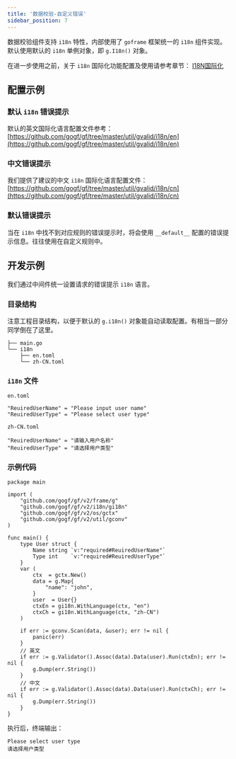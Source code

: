 ```yaml
---
title: '数据校验-自定义错误'
sidebar_position: 7
---
```


数据校验组件支持 `i18n` 特性，内部使用了 `goframe` 框架统一的 `i18n` 组件实现。默认使用默认的 `i18n` 单例对象，即 `g.I18n()` 对象。

在进一步使用之前，关于 `i18n` 国际化功能配置及使用请参考章节： [I18N国际化](/docs/核心组件/I18N国际化)

## 配置示例

### 默认 `i18n` 错误提示

默认的英文国际化语言配置文件参考： [https://github.com/gogf/gf/tree/master/util/gvalid/i18n/en](https://github.com/gogf/gf/tree/master/util/gvalid/i18n/en)

### 中文错误提示

我们提供了建议的中文 `i18n` 国际化语言配置文件： [https://github.com/gogf/gf/tree/master/util/gvalid/i18n/cn](https://github.com/gogf/gf/tree/master/util/gvalid/i18n/cn)

### 默认错误提示

当在 `i18n` 中找不到对应规则的错误提示时，将会使用 `__default__` 配置的错误提示信息。往往使用在自定义规则中。

## 开发示例

我们通过中间件统一设置请求的错误提示 `i18n` 语言。

### 目录结构

注意工程目录结构，以便于默认的 `g.i18n()` 对象能自动读取配置。有相当一部分同学倒在了这里。

```
├── main.go
└── i18n
    ├── en.toml
    └── zh-CN.toml
```

### `i18n` 文件

`en.toml`

```
"ReuiredUserName" = "Please input user name"
"ReuiredUserType" = "Please select user type"
```

`zh-CN.toml`

```
"ReuiredUserName" = "请输入用户名称"
"ReuiredUserType" = "请选择用户类型"
```

### 示例代码

```
package main

import (
	"github.com/gogf/gf/v2/frame/g"
	"github.com/gogf/gf/v2/i18n/gi18n"
	"github.com/gogf/gf/v2/os/gctx"
	"github.com/gogf/gf/v2/util/gconv"
)

func main() {
	type User struct {
		Name string `v:"required#ReuiredUserName"`
		Type int    `v:"required#ReuiredUserType"`
	}
	var (
		ctx  = gctx.New()
		data = g.Map{
			"name": "john",
		}
		user  = User{}
		ctxEn = gi18n.WithLanguage(ctx, "en")
		ctxCh = gi18n.WithLanguage(ctx, "zh-CN")
	)

	if err := gconv.Scan(data, &user); err != nil {
		panic(err)
	}
	// 英文
	if err := g.Validator().Assoc(data).Data(user).Run(ctxEn); err != nil {
		g.Dump(err.String())
	}
	// 中文
	if err := g.Validator().Assoc(data).Data(user).Run(ctxCh); err != nil {
		g.Dump(err.String())
	}
}
```

执行后，终端输出：

```
Please select user type
请选择用户类型
```